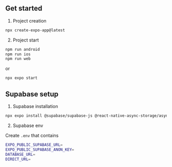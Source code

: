## Get started

1. Project creation

```bash
npx create-expo-app@latest
```

2. Project start

```bash
npm run android
npm run ios
npm run web
```

or 

```bash
npx expo start
```

## Supabase setup

1. Supabase installation

```bash
npx expo install @supabase/supabase-js @react-native-async-storage/async-storage react-native-url-polyfill
```

2. Supabase env

Create `.env` that contains

```bash
EXPO_PUBLIC_SUPABASE_URL=
EXPO_PUBLIC_SUPABASE_ANON_KEY=
DATABASE_URL=
DIRECT_URL=
```

